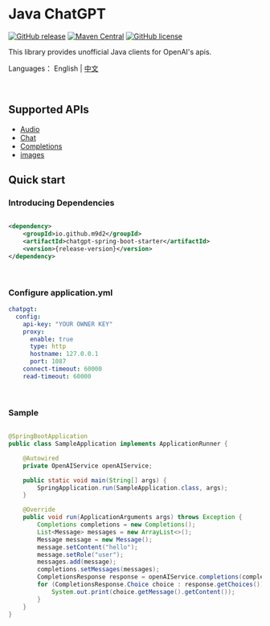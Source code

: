 # Java ChatGPT

[![GitHub release](https://img.shields.io/github/v/release/m9d2/chatgpt)](https://github.com/m9d2/chatgpt/releases)
[![Maven Central](https://img.shields.io/maven-central/v/cn.m9d2.chatgpt/chatgpt)](https://mvnrepository.com/artifact/cn.m9d2.chatgpt/chatgpt)
[![GitHub license](https://img.shields.io/github/license/m9d2/chatgpt)](https://github.com/m9d2/chatgpt/blob/main/LICENSE)

This library provides unofficial Java clients for OpenAI's apis.

Languages： English | [中文](README_CN.md)

&nbsp;

## Supported APIs

- [Audio](https://platform.openai.com/docs/api-reference/audio)
- [Chat](https://platform.openai.com/docs/api-reference/chat)
- [Completions](https://platform.openai.com/docs/api-reference/completions)
- [images](https://platform.openai.com/docs/api-reference/images)

## Quick start

### Introducing Dependencies

```xml

<dependency>
    <groupId>io.github.m9d2</groupId>
    <artifactId>chatgpt-spring-boot-starter</artifactId>
    <version>{release-version}</version>
</dependency>
```

&nbsp;

### Configure application.yml

```yaml
chatpgt:
  config:
    api-key: "YOUR OWNER KEY"
    proxy:
      enable: true
      type: http
      hostname: 127.0.0.1
      port: 1087
    connect-timeout: 60000
    read-timeout: 60000
```

&nbsp;

### Sample

```java

@SpringBootApplication
public class SampleApplication implements ApplicationRunner {

    @Autowired
    private OpenAIService openAIService;

    public static void main(String[] args) {
        SpringApplication.run(SampleApplication.class, args);
    }

    @Override
    public void run(ApplicationArguments args) throws Exception {
        Completions completions = new Completions();
        List<Message> messages = new ArrayList<>();
        Message message = new Message();
        message.setContent("hello");
        message.setRole("user");
        messages.add(message);
        completions.setMessages(messages);
        CompletionsResponse response = openAIService.completions(completions);
        for (CompletionsResponse.Choice choice : response.getChoices()) {
            System.out.print(choice.getMessage().getContent());
        }
    }
}
```
